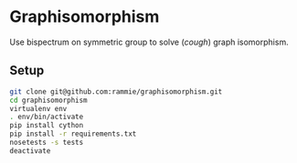 Graphisomorphism
================

Use bispectrum on symmetric group to solve (*cough*) graph isomorphism.


## Setup

```bash
git clone git@github.com:rammie/graphisomorphism.git
cd graphisomorphism
virtualenv env
. env/bin/activate
pip install cython
pip install -r requirements.txt
nosetests -s tests
deactivate
```
